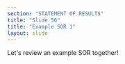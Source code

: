 ```yaml
---
section: "STATEMENT OF RESULTS"
title: "Slide 56"
title: "Example SOR 1"
layout: slide
---
```


Let's review an example SOR together!



